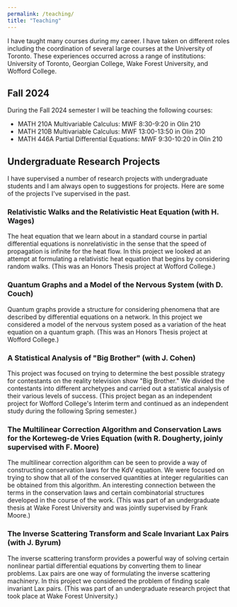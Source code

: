 ```yaml
---
permalink: /teaching/
title: "Teaching"
---
```


I have taught many courses during my career. I have taken on different roles including the coordination of several large courses at the University of Toronto. These experiences occurred across a range of institutions: University of Toronto, Georgian College, Wake Forest University, and Wofford College. 

## Fall 2024

During the Fall 2024 semester I will be teaching the following courses:
* MATH 210A Multivariable Calculus: MWF 8:30-9:20 in Olin 210
* MATH 210B Multivariable Calculus: MWF 13:00-13:50 in Olin 210
* MATH 446A Partial Differential Equations: MWF 9:30-10:20 in Olin 210

## Undergraduate Research Projects

I have supervised a number of research projects with undergraduate students and I am always open to suggestions for projects. Here are some of the projects I've supervised in the past.

### Relativistic Walks and the Relativistic Heat Equation (with H. Wages)
The heat equation that we learn about in a standard course in partial differential equations is nonrelativistic in the sense that the speed of propagation is infinite for the heat flow. In this project we looked at an attempt at formulating a relativistic heat equation that begins by considering random walks. (This was an Honors Thesis project at Wofford College.)

### Quantum Graphs and a Model of the Nervous System (with D. Couch)
Quantum graphs provide a structure for considering phenomena that are described by differential equations on a network. In this project we considered a model of the nervous system posed as a variation of the heat equation on a quantum graph. (This was an Honors Thesis project at Wofford College.)


### A Statistical Analysis of "Big Brother" (with J. Cohen)
This project was focused on trying to determine the best possible strategy for contestants on the reality television show "Big Brother." We divided the contestants into different archetypes and carried out a statistical analysis of their various levels of success. (This project began as an independent project for Wofford College's Interim term and continued as an independent study during the following Spring semester.)


### The Multilinear Correction Algorithm and Conservation Laws for the Korteweg-de Vries Equation (with R. Dougherty, joinly supervised with F. Moore)
The multilinear correction algorithm can be seen to provide a way of constructing conservation laws for the KdV equation. We were focused on trying to show that all of the conserved quantities at integer regularities can be obtained from this algorithm. An interesting connection between the terms in the conservation laws and certain combinatorial structures developed in the course of the work. (This was part of an undergraduate thesis at Wake Forest University and was jointly supervised by Frank Moore.)


### The Inverse Scattering Transform and Scale Invariant Lax Pairs (with J. Byrum)
The inverse scattering transform provides a powerful way of solving certain nonlinear partial differential equations by converting them to linear problems. Lax pairs are one way of formulating the inverse scattering machinery. In this project we considered the problem of finding scale invariant Lax pairs. (This was part of an undergraduate research project that took place at Wake Forest University.)

